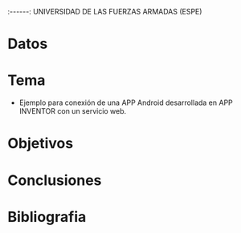 :------:
UNIVERSIDAD DE LAS FUERZAS ARMADAS (ESPE)
# Datos 


# Tema 
 - Ejemplo para conexión de una APP Android desarrollada en APP INVENTOR con un servicio web.

# Objetivos


# Conclusiones



# Bibliografia 


